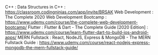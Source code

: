 C++  : Data Structures in C++ : https://classroom.codingninjas.com/app/invite/BRSAK
Web Development : The Complete 2020 Web Development Bootcamp : https://www.udemy.com/course/the-complete-web-development-bootcamp/
Flutter : Flutter & Dart - The Complete Guide [2020 Edition] : https://www.udemy.com/course/learn-flutter-dart-to-build-ios-android-apps/
MERN Fullstack : React, NodeJS, Express & MongoDB - The MERN Fullstack Guide : https://www.udemy.com/course/react-nodejs-express-mongodb-the-mern-fullstack-guide/

